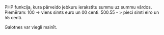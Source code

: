 PHP funkcija, kura pārveido jebkuru ierakstītu summu uz summu vārdos.
Piemēram: 100 -> viens simts euro un 00 centi.
500.55 - > pieci simti eiro un 55 centi.

Galotnes var viegli mainīt.
